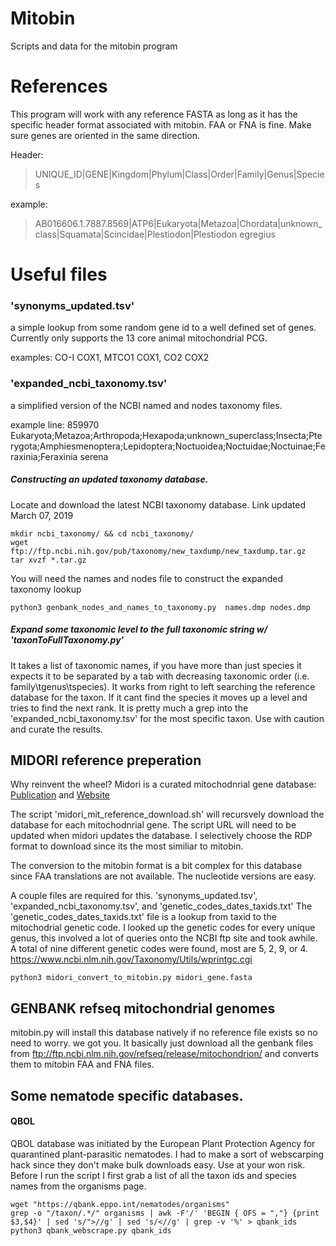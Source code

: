 # Mitobin
Scripts and data for the mitobin program



# References
This program will work with any reference FASTA as long as it has the specific header format associated with mitobin. FAA or FNA is fine. Make sure genes are oriented in the same direction.

Header:
>UNIQUE_ID|GENE|Kingdom|Phylum|Class|Order|Family|Genus|Species

example: 
>AB016606.1.7887.8569|ATP6|Eukaryota|Metazoa|Chordata|unknown_class|Squamata|Scincidae|Plestiodon|Plestiodon egregius

# Useful files
### 'synonyms_updated.tsv'
a simple lookup from some random gene id to a well defined set of genes. Currently only supports the 13 core animal mitochondrial PCG.

examples: CO-I COX1, MTCO1 COX1, CO2  COX2

### 'expanded_ncbi_taxonomy.tsv'
a simplified version of the NCBI named and nodes taxonomy files.

example line: 859970  Eukaryota;Metazoa;Arthropoda;Hexapoda;unknown_superclass;Insecta;Pterygota;Amphiesmenoptera;Lepidoptera;Noctuoidea;Noctuidae;Noctuinae;Feraxinia;Feraxinia serena

##### Constructing an updated taxonomy database.

Locate and download the latest NCBI taxonomy database. Link updated March 07, 2019
```
mkdir ncbi_taxonomy/ && cd ncbi_taxonomy/
wget ftp://ftp.ncbi.nih.gov/pub/taxonomy/new_taxdump/new_taxdump.tar.gz
tar xvzf *.tar.gz
```
You will need the names and nodes file to construct the expanded taxonomy lookup
```
python3 genbank_nodes_and_names_to_taxonomy.py  names.dmp nodes.dmp
```

##### Expand some taxonomic level to the full taxonomic string w/ 'taxonToFullTaxonomy.py'

It takes a list of taxonomic names, if you have more than just species it expects it to be separated by a tab with decreasing taxonomic order (i.e. family\tgenus\tspecies). It works from right to left searching the reference database for the taxon. If it cant find the species it moves up a level and tries to find the next rank. It is pretty much a grep into the 'expanded_ncbi_taxonomy.tsv' for the most specific taxon. Use with caution and curate the results.


## MIDORI reference preperation

Why reinvent the wheel? Midori is a curated mitochodnrial gene database: [Publication](https://academic.oup.com/bioinformatics/article/34/21/3753/5033384) and [Website](http://www.reference-midori.info/)

The script 'midori_mit_reference_download.sh' will recursvely download the database for each mitochodnrial gene. The script URL will need to be updated when midori updates the database. I selectively choose the RDP format to download since its the most similiar to mitobin.

The conversion to the mitobin format is a bit complex for this database since FAA translations are not available. The nucleotide versions are easy.

A couple files are required for this. 'synonyms_updated.tsv', 'expanded_ncbi_taxonomy.tsv', and 'genetic_codes_dates_taxids.txt'
The 'genetic_codes_dates_taxids.txt' file is a lookup from taxid to the mitochodrial genetic code. I looked up the genetic codes for every unique genus, this involved a lot of queries onto the NCBI ftp site and took awhile. A total of nine different genetic codes were found, most are 5, 2, 9, or 4. https://www.ncbi.nlm.nih.gov/Taxonomy/Utils/wprintgc.cgi

```
python3 midori_convert_to_mitobin.py midori_gene.fasta
```


## GENBANK refseq mitochondrial genomes

mitobin.py will install this database natively if no reference file exists so no need to worry. we got you. It basically just download all the genbank files from ftp://ftp.ncbi.nlm.nih.gov/refseq/release/mitochondrion/ and converts them to mitobin FAA and FNA files.


## Some nematode specific databases.

#### QBOL
QBOL database was initiated by the European Plant Protection Agency for quarantined plant-parasitic nematodes. I had to make a sort of webscarping hack since they don't make bulk downloads easy. Use at your won risk. Before I run the script I first grab a list of all the taxon ids and species names from the organisms page.

```
wget "https://qbank.eppo.int/nematodes/organisms"
grep -o "/taxon/.*/" organisms | awk -F'/' 'BEGIN { OFS = ","} {print $3,$4}' | sed 's/">//g' | sed 's/<//g' | grep -v '%' > qbank_ids
python3 qbank_webscrape.py qbank_ids
```



